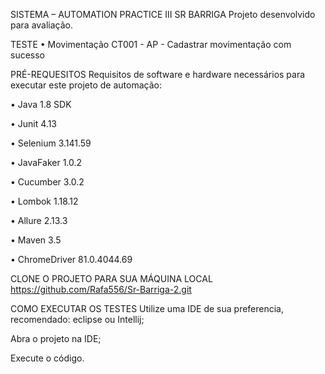 SISTEMA – AUTOMATION PRACTICE III SR BARRIGA
Projeto desenvolvido para avaliação.

TESTE
• Movimentação CT001 - AP - Cadastrar movimentação com sucesso

PRÉ-REQUESITOS
Requisitos de software e hardware necessários para executar este projeto de automação:

• Java 1.8 SDK

• Junit 4.13

• Selenium 3.141.59

• JavaFaker 1.0.2

• Cucumber 3.0.2

• Lombok 1.18.12

• Allure 2.13.3

• Maven 3.5

• ChromeDriver 81.0.4044.69

CLONE O PROJETO PARA SUA MÁQUINA LOCAL
https://github.com/Rafa556/Sr-Barriga-2.git

COMO EXECUTAR OS TESTES
Utilize uma IDE de sua preferencia, recomendado: eclipse ou Intellij;

Abra o projeto na IDE;

Execute o código.
